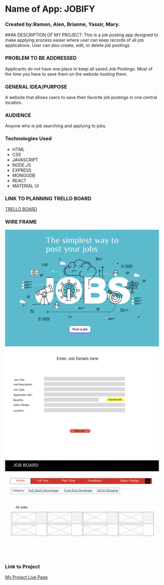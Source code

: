 # Name of App: JOBIFY
### Created by:Ramon, Alen, Brianne, Yassir, Mary.

###A DESCRIPTION OF MY PROJECT: This is a job posting app designed to make applying process easier where user can keep records of all job applications. User can also create, edit, or delete job postings
### PROBLEM TO BE ADDRESSED
Applicants do not have one place to keep all saved Job Postings. Most of the time you have to save them on the website hosting them.
### GENERAL IDEA/PURPOSE
A website that allows users to save their favorite job postings in one central location.
### AUDIENCE
Anyone who is job searching and applying to jobs.

### Technologies Used

- HTML
- CSS
- JAVASCRIPT
- NODE.JS
- EXPRESS
- MONGODB
- REACT
- MATERIAL UI


### LINK TO PLANNING TRELLO BOARD
[TRELLO BOARD](https://trello.com/b/Uo1hPrCY/jobify
)
### WIRE FRAME
![Project](images/frontpage.png)
![Project2](images/addjob.png)
![Project2](images/index.png)





### Link to Project
[My Project Live Page]()
